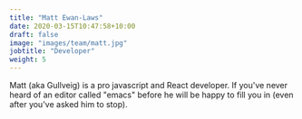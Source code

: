 ```yaml
---
title: "Matt Ewan-Laws"
date: 2020-03-15T10:47:58+10:00
draft: false
image: "images/team/matt.jpg"
jobtitle: "Developer"
weight: 5
---
```


Matt (aka Gullveig) is a pro javascript and React developer. If you've never heard of an editor called "emacs" before he will be happy to fill you in (even after you've asked him to stop).
